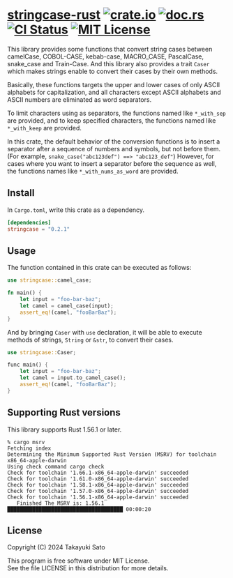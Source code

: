 # [stringcase-rust][repo-url] [![crate.io][crateio-img]][crateio-url] [![doc.rs][docrs-img]][docrs-url] [![CI Status][ci-img]][ci-url] [![MIT License][mit-img]][mit-url]

This library provides some functions that convert string cases between camelCase, COBOL-CASE, kebab-case, MACRO_CASE, PascalCase, snake_case and Train-Case.
And this library also provides a trait `Caser` which makes strings enable to convert their cases by their own methods.

Basically, these functions targets the upper and lower cases of only ASCII alphabets for capitalization, and all characters except ASCII alphabets and ASCII numbers are eliminated as word separators.

To limit characters using as separators, the functions named like `*_with_sep` are provided, and to keep specified characters, the functions named like `*_with_keep` are provided.

In this crate, the default behavior of the conversion functions is to insert a separator after a sequence of numbers and symbols, but not before them. (For example, `snake_case("abc123def") ==> "abc123_def"`)
However, for cases where you want to insert a separator before the sequence as well, the functions names like `*_with_nums_as_word` are provided.

## Install

In `Cargo.toml`, write this crate as a dependency.

```toml
[dependencies]
stringcase = "0.2.1"
```

## Usage

The function contained in this crate can be executed as follows:

```rust
use stringcase::camel_case;

fn main() {
    let input = "foo-bar-baz";
    let camel = camel_case(input);
    assert_eq!(camel, "fooBarBaz");
}
```

And by bringing `Caser` with `use` declaration, it will be able to execute methods of
strings, `String` or `&str`, to convert their cases.

```rust
use stringcase::Caser;

func main() {
    let input = "foo-bar-baz";
    let camel = input.to_camel_case();
    assert_eq!(camel, "fooBarBaz");
}
```

## Supporting Rust versions

This library supports Rust 1.56.1 or later.

```
% cargo msrv
Fetching index
Determining the Minimum Supported Rust Version (MSRV) for toolchain x86_64-apple-darwin
Using check command cargo check
Check for toolchain '1.66.1-x86_64-apple-darwin' succeeded
Check for toolchain '1.61.0-x86_64-apple-darwin' succeeded
Check for toolchain '1.58.1-x86_64-apple-darwin' succeeded
Check for toolchain '1.57.0-x86_64-apple-darwin' succeeded
Check for toolchain '1.56.1-x86_64-apple-darwin' succeeded
   Finished The MSRV is: 1.56.1   █████████████████████████████████████ 00:00:20
```

## License

Copyright (C) 2024 Takayuki Sato

This program is free software under MIT License.<br>
See the file LICENSE in this distribution for more details.


[repo-url]: https://github.com/sttk/stringcase-rust
[crateio-img]: https://img.shields.io/badge/crate.io-ver.0.2.1-fc8d62?logo=rust
[crateio-url]: https://crates.io/crates/stringcase
[docrs-img]: https://img.shields.io/badge/doc.rs-stringcase-66c2a5?logo=docs.rs
[docrs-url]: https://docs.rs/stringcase
[ci-img]: https://github.com/sttk/stringcase-rust/actions/workflows/rust.yml/badge.svg?branch=main
[ci-url]: https://github.com/sttk/stringcase-rust/actions
[mit-img]: https://img.shields.io/badge/license-MIT-green.svg
[mit-url]: https://opensource.org/licenses/MIT
